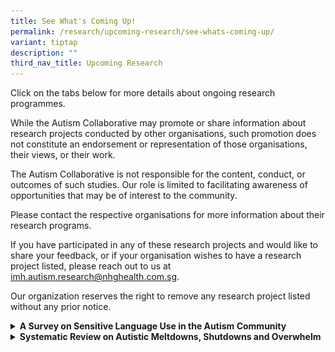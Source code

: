 ```yaml
---
title: See What's Coming Up!
permalink: /research/upcoming-research/see-whats-coming-up/
variant: tiptap
description: ""
third_nav_title: Upcoming Research
---
```

<p>Click on the tabs below for more details about ongoing research programmes.</p>
<p>While the Autism Collaborative may promote or share information about
research projects conducted by other organisations, such promotion does
not constitute an endorsement or representation of those organisations,
their views, or their work.</p>
<p>The Autism Collaborative is not responsible for the content, conduct,
or outcomes of such studies. Our role is limited to facilitating awareness
of opportunities that may be of interest to the community.</p>
<p>Please contact the respective organisations for more information about
their research programs.</p>
<p>If you have participated in any of these research projects and would like
to share your feedback, or if your organisation wishes to have a research
project listed, please reach out to us at <a href="mailto: imh.autism.research@nhghealth.com.sg" rel="noopener noreferrer nofollow" target="_blank"><u>imh.autism.research@nhghealth.com.sg</u></a>.</p>
<p>Our organization reserves the right to remove any research project listed
without any prior notice.</p>
<div data-type="detailGroup" class="isomer-accordion-group isomer-accordion isomer-accordion-white">
<details class="isomer-details">
<summary><strong>A Survey on Sensitive Language Use in the Autism Community</strong>
</summary>
<div data-type="detailsContent" class="isomer-details-content">
<p></p>
<div class="isomer-image-wrapper">
<img style="width: 100%" height="auto" width="100%" alt="Autism Research: A Survey on Sensitive Language Use in the Autism Community" src="/images/autism_language_survey_png.png">
</div>
<blockquote>
<p><strong><em>Seeking more responses from <u>autistic adults</u> - we would really value your opinions on this!</em></strong>
</p>
</blockquote>
<p></p>
<p><strong>A Survey on Sensitive Language Use in the Autism Community</strong>
</p>
<p></p>
<p>The language and labels we use in describing autism have an integral role
in shaping social perception and understanding of autism. In order to be
an inclusive society that understands and embraces autism, we aspire to
avoid words that could stigmatize or be divisive, aiming instead for more
mindful and considerate language use.</p>
<p></p>
<p>We are therefore conducting a public survey to understand the perspectives
and preferences of the autistic community in Singapore (please see poster
above). We really hope that as many people as possible can participate
for the results to be truly representative of as many voices as possible.</p>
<p></p>
<p>If you are interested, please scan the QR code or click on the link below
to launch the survey. If you have already participated, thank you and please
do not complete the survey again.</p>
<p></p>
<p><strong>QR Code:</strong>
</p>
<div class="isomer-image-wrapper">
<img style="width: 100%" height="auto" width="100%" alt="QR Code for A Survey on Sensitive Language Use in the Autism Community" src="/images/autism_language_survey_qr_code.png">
</div>
<p><strong>Link: </strong><a href="https://for.sg/autism-language-survey" rel="noopener noreferrer nofollow" target="_blank">https://for.sg/autism-language-survey</a> 
</p>
<p></p>
<p><em>The Autism Collaborative, on behalf of the Autism Language Survey team (KKH, NUH CDUs).</em>
</p>
</div>
</details>
</div>
<div data-type="detailGroup" class="isomer-accordion-group isomer-accordion isomer-accordion-white">
<details class="isomer-details">
<summary><strong>Systematic Review on Autistic Meltdowns, Shutdowns and Overwhelm</strong>
</summary>
<div data-type="detailsContent" class="isomer-details-content">
<div class="isomer-image-wrapper">
<img style="width: 100%" height="auto" width="100%" alt="Autism Research: Poster for Systematic Review on Autistic Meltdowns, Shutdowns and Overwhelm" src="/images/systematic_review_research_poster.png">
</div>
<p><strong>Systematic Review on Autistic Meltdowns, Shutdowns and Overwhelm</strong>
</p>
<p>A researcher from IMH is conducting a systematic review to better understand
autistic meltdowns, shutdowns, and overwhelm. To ensure that their work
reflects real experiences and perspectives, they are looking for 1-2 eligible
individuals to join their research team to help with the interpretation
and contextualisation of findings.</p>
<p></p>
<p>They are looking for:</p>
<ul data-tight="true" class="tight">
<li>
<p>Researchers or clinicians that are over the age of 18</p>
</li>
<li>
<p>English-speaking</p>
</li>
<li>
<p>Have an autism diagnosis or self-identify as autistic and have experienced
meltdowns or shutdowns.</p>
</li>
<li>
<p>Parents or caregivers of autistic children are also welcome.</p>
</li>
</ul>
<p></p>
<p>If interested, please reach out to: Arunika Pillay at <a href="mailto:arunika.pillay@nhghealth.com.sg" rel="noopener noreferrer nofollow" target="_blank">arunika.pillay@nhghealth.com.sg</a> (Email)
or +65 98552344 (Whatsapp).</p>
</div>
</details>
</div>
<p></p>
